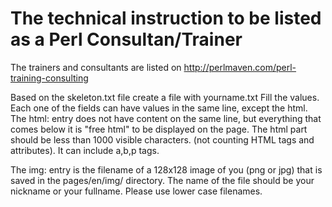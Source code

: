 The technical instruction to be listed as a Perl Consultan/Trainer
==================================================================

The trainers and consultants are listed on http://perlmaven.com/perl-training-consulting

Based on the skeleton.txt file create a file with yourname.txt 
Fill the values. Each one of the fields can have values in the same line, except the html.
The html: entry does not have content on the same line, but everything that comes below
it is "free html" to be displayed on the page.
The html part should be less than 1000 visible characters. (not counting HTML tags and attributes).
It can include a,b,p tags.

The img: entry is the filename of a 128x128 image of you (png or jpg) that is saved in the
pages/en/img/ directory. The name of the file should be your nickname or your fullname.
Please use lower case filenames.


